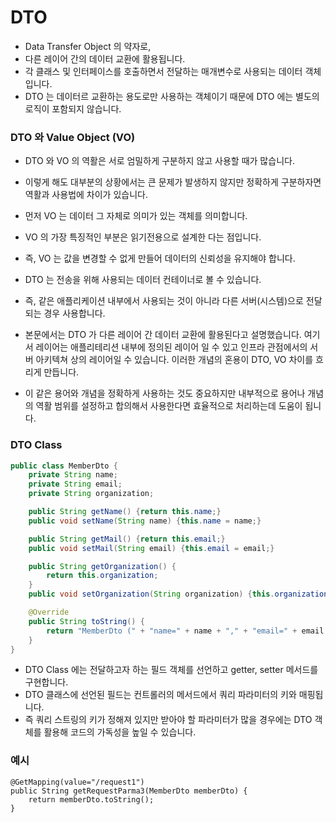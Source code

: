# DTO
- Data Transfer Object 의 약자로,
- 다른 레이어 간의 데이터 교환에 활용됩니다.
- 각 클래스 및 인터페이스를 호출하면서 전달하는 매개변수로 사용되는 데이터 객체 입니다. 
- DTO 는 데이터르 교환하는 용도로만 사용하는 객체이기 때문에 DTO 에는 별도의 로직이 포함되지 않습니다. 

### DTO 와 Value Object (VO)
- DTO 와 VO 의 역활은 서로 엄밀하게 구분하지 않고 사용할 때가 많습니다.
- 이렇게 해도 대부분의 상황에서는 큰 문제가 발생하지 않지만 정확하게 구분하자면 역활과 사용법에 차이가 있습니다. 

- 먼저 VO 는 데이터 그 자체로 의미가 있는 객체를 의미합니다.
- VO 의 가장 특징적인 부분은 읽기전용으로 설계한 다는 점입니다.
- 즉, VO 는 값을 변경할 수 없게 만들어 데이터의 신뢰성을 유지해야 합니다.

- DTO 는 전송을 위해 사용되는 데이터 컨테이너로 볼 수 있습니다. 
- 즉, 같은 애플리케이션 내부에서 사용되는 것이 아니라 다른 서버(시스템)으로 전달되는 경우 사용합니다.

- 본문에서는 DTO 가 다른 레이어 간 데이터 교환에 활용된다고 설명했습니다. 여기서 레이어는 애플리테리션 내부에 정의된 레이어 일 수 있고 인프라 관점에서의 서버 아키텍쳐 상의 레이어일 수 있습니다. 이러한 개념의 혼용이 DTO, VO 차이를 흐리게 만듭니다.

- 이 같은 용어와 개념을 정확하게 사용하는 것도 중요하지만 내부적으로 용어나 개념의 역활 범위를 설정하고 합의해서 사용한다면 효율적으로 처리하는데 도움이 됩니다.

### DTO Class 
```java
public class MemberDto {
	private String name;
	private String email;
	private String organization;

	public String getName() {return this.name;}
	public void setName(String name) {this.name = name;}

	public String getMail() {return this.email;}
	public void setMail(String email) {this.email = email;}

	public String getOrganization() {
		return this.organization;
	}
	public void setOrganization(String organization) {this.organization = organization;}

	@Override
	public String toString() {
		return "MemberDto (" + "name=" + name + "," + "email=" + email + ")";
	}
}
```

- DTO Class 에는 전달하고자 하는 필드 객체를 선언하고 getter, setter 메서드를 구현합니다.
- DTO 클래스에 선언된 필드는 컨트롤러의 메서드에서 쿼리 파라미터의 키와 매핑됩니다.
- 즉 쿼리 스트링의 키가 정해져 있지만 받아야 할 파라미터가 많을 경우에는 DTO 객체를 활용해 코드의 가독성을 높일 수 있습니다.

### 예시
```
@GetMapping(value="/request1")
public String getRequestParma3(MemberDto memberDto) {
	return memberDto.toString();
}
```